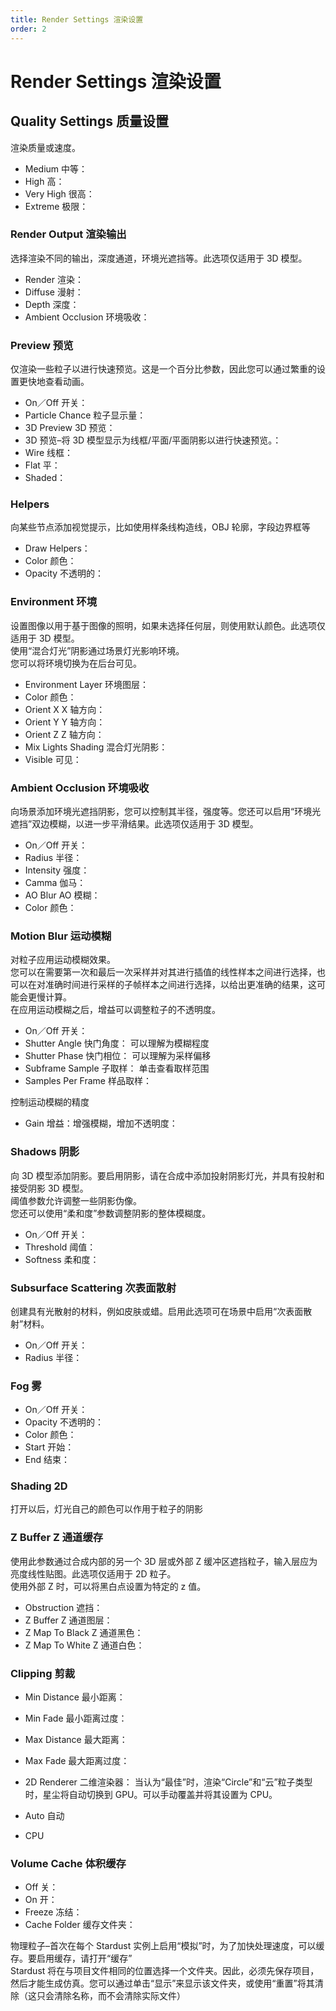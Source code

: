 ```yaml
---
title: Render Settings 渲染设置
order: 2
---
```


# Render Settings 渲染设置

## Quality Settings 质量设置

渲染质量或速度。

- Medium 中等：
- High 高：
- Very High 很高：
- Extreme 极限：

### Render Output 渲染输出

选择渲染不同的输出，深度通道，环境光遮挡等。此选项仅适用于 3D 模型。

- Render 渲染：
- Diffuse 漫射：
- Depth 深度：
- Ambient Occlusion 环境吸收：

### Preview 预览

仅渲染一些粒子以进行快速预览。这是一个百分比参数，因此您可以通过繁重的设置更快地查看动画。

- On／Off 开关：
- Particle Chance 粒子显示量：
- 3D Preview 3D 预览：
- 3D 预览–将 3D 模型显示为线框/平面/平面阴影以进行快速预览。：
- Wire 线框：
- Flat 平：
- Shaded：

### Helpers

向某些节点添加视觉提示，比如使用样条线构造线，OBJ 轮廓，字段边界框等

- Draw Helpers：
- Color 颜色：
- Opacity 不透明的：

### Environment 环境

设置图像以用于基于图像的照明，如果未选择任何层，则使用默认颜色。此选项仅适用于 3D 模型。  
使用“混合灯光”阴影通过场景灯光影响环境。  
您可以将环境切换为在后台可见。

- Environment Layer 环境图层：
- Color 颜色：
- Orient X X 轴方向：
- Orient Y Y 轴方向：
- Orient Z Z 轴方向：
- Mix Lights Shading 混合灯光阴影：
- Visible 可见：

### Ambient Occlusion 环境吸收

向场景添加环境光遮挡阴影，您可以控制其半径，强度等。您还可以启用“环境光遮挡”双边模糊，以进一步平滑结果。此选项仅适用于 3D 模型。

- On／Off 开关：
- Radius 半径：
- Intensity 强度：
- Camma 伽马：
- AO Blur AO 模糊：
- Color 颜色：

### Motion Blur 运动模糊

对粒子应用运动模糊效果。  
您可以在需要第一次和最后一次采样并对其进行插值的线性样本之间进行选择，也可以在对准确时间进行采样的子帧样本之间进行选择，以给出更准确的结果，这可能会更慢计算。  
在应用运动模糊之后，增益可以调整粒子的不透明度。

- On／Off 开关：
- Shutter Angle 快门角度： 可以理解为模糊程度
- Shutter Phase 快门相位： 可以理解为采样偏移
- Subframe Sample 子取样： 单击查看取样范围
- Samples Per Frame 样品取样：

控制运动模糊的精度

- Gain 增益：增强模糊，增加不透明度：

### Shadows 阴影

向 3D 模型添加阴影。要启用阴影，请在合成中添加投射阴影灯光，并具有投射和接受阴影 3D 模型。  
阈值参数允许调整一些阴影伪像。  
您还可以使用“柔和度”参数调整阴影的整体模糊度。

- On／Off 开关：
- Threshold 阈值：
- Softness 柔和度：

### Subsurface Scattering 次表面散射

创建具有光散射的材料，例如皮肤或蜡。启用此选项可在场景中启用“次表面散射”材料。

- On／Off 开关：
- Radius 半径：

### Fog 雾

- On／Off 开关：
- Opacity 不透明的：
- Color 颜色：
- Start 开始：
- End 结束：

### Shading 2D

打开以后，灯光自己的颜色可以作用于粒子的阴影

### Z Buffer Z 通道缓存

使用此参数通过合成内部的另一个 3D 层或外部 Z 缓冲区遮挡粒子，输入层应为亮度线性贴图。此选项仅适用于 2D 粒子。  
使用外部 Z 时，可以将黑白点设置为特定的 z 值。

- Obstruction 遮挡：
- Z Buffer Z 通道图层：
- Z Map To Black Z 通道黑色：
- Z Map To White Z 通道白色：

### Clipping 剪裁

- Min Distance 最小距离：
- Min Fade 最小距离过度：
- Max Distance 最大距离：
- Max Fade 最大距离过度：
- 2D Renderer 二维渲染器： 当认为“最佳”时，渲染“Circle”和“云”粒子类型时，星尘将自动切换到 GPU。可以手动覆盖并将其设置为 CPU。

- Auto 自动
- CPU

### Volume Cache 体积缓存

- Off 关：
- On 开：
- Freeze 冻结：
- Cache Folder 缓存文件夹：

物理粒子–首次在每个 Stardust 实例上启用“模拟”时，为了加快处理速度，可以缓存。要启用缓存，请打开“缓存”  
Stardust 将在与项目文件相同的位置选择一个文件夹。因此，必须先保存项目，然后才能生成仿真。您可以通过单击“显示”来显示该文件夹，或使用“重置”将其清除（这只会清除名称，而不会清除实际文件）
